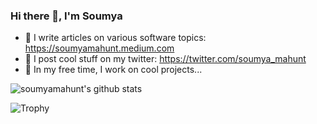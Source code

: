### Hi there 👋, I'm Soumya

- 🔭 I write articles on various software topics: https://soumyamahunt.medium.com
- 🌱 I post cool stuff on my twitter: https://twitter.com/soumya_mahunt
- 👯 In my free time, I work on cool projects...

![soumyamahunt's github stats](https://github-readme-stats.vercel.app/api?username=soumyamahunt&count_private=true&show_icons=true&hide_border=true)

![Trophy](https://github-profile-trophy.vercel.app/?username=soumyamahunt)

<!--
**soumyamahunt/soumyamahunt** is a ✨ _special_ ✨ repository because its `README.md` (this file) appears on your GitHub profile.

Here are some ideas to get you started:

- 🔭 I’m currently working on ...
- 🌱 I’m currently learning ...
- 👯 I’m looking to collaborate on ...
- 🤔 I’m looking for help with ...
- 💬 Ask me about ...
- 📫 How to reach me: ...
- 😄 Pronouns: ...
- ⚡ Fun fact: ...
-->
